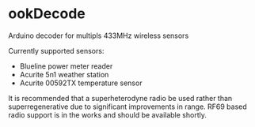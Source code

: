 # ookDecode
Arduino decoder for multipls 433MHz wireless sensors

Currently supported sensors:
 * Blueline power meter reader
 * Acurite 5n1 weather station
 * Acurite 00592TX temperature sensor

It is recommended that a superheterodyne radio be used rather than superregenerative due to 
significant improvements in range.  RF69 based radio support is in the works and should be 
available shortly.
